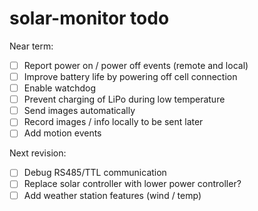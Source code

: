 # solar-monitor todo

Near term:
- [ ] Report power on / power off events (remote and local)
- [ ] Improve battery life by powering off cell connection
- [ ] Enable watchdog
- [ ] Prevent charging of LiPo during low temperature
- [ ] Send images automatically
- [ ] Record images / info locally to be sent later
- [ ] Add motion events

Next revision:
- [ ] Debug RS485/TTL communication
- [ ] Replace solar controller with lower power controller?
- [ ] Add weather station features (wind / temp)

